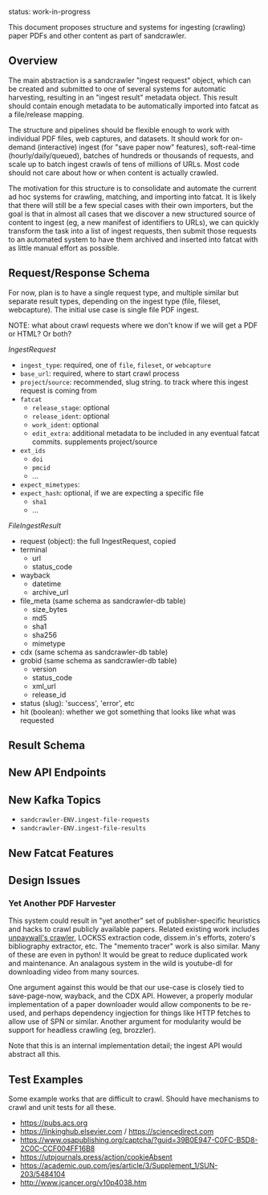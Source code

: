 
status: work-in-progress

This document proposes structure and systems for ingesting (crawling) paper
PDFs and other content as part of sandcrawler.

## Overview

The main abstraction is a sandcrawler "ingest request" object, which can be
created and submitted to one of several systems for automatic harvesting,
resulting in an "ingest result" metadata object. This result should contain
enough metadata to be automatically imported into fatcat as a file/release
mapping.

The structure and pipelines should be flexible enough to work with individual
PDF files, web captures, and datasets. It should work for on-demand
(interactive) ingest (for "save paper now" features), soft-real-time
(hourly/daily/queued), batches of hundreds or thousands of requests, and scale
up to batch ingest crawls of tens of millions of URLs. Most code should not
care about how or when content is actually crawled.

The motivation for this structure is to consolidate and automate the current ad
hoc systems for crawling, matching, and importing into fatcat. It is likely
that there will still be a few special cases with their own importers, but the
goal is that in almost all cases that we discover a new structured source of
content to ingest (eg, a new manifest of identifiers to URLs), we can quickly
transform the task into a list of ingest requests, then submit those requests
to an automated system to have them archived and inserted into fatcat with as
little manual effort as possible.

## Request/Response Schema

For now, plan is to have a single request type, and multiple similar but
separate result types, depending on the ingest type (file, fileset,
webcapture). The initial use case is single file PDF ingest.

NOTE: what about crawl requests where we don't know if we will get a PDF or
HTML? Or both?

*IngestRequest*
  - `ingest_type`: required, one of `file`, `fileset`, or `webcapture`
  - `base_url`: required, where to start crawl process
  - `project`/`source`: recommended, slug string. to track where this ingest
    request is coming from
  - `fatcat`
    - `release_stage`: optional
    - `release_ident`: optional
    - `work_ident`: optional
    - `edit_extra`: additional metadata to be included in any eventual fatcat
      commits. supplements project/source
  - `ext_ids`
    - `doi`
    - `pmcid`
    - ...
  - `expect_mimetypes`: 
  - `expect_hash`: optional, if we are expecting a specific file
    - `sha1`
    - ...

*FileIngestResult*
  - request (object): the full IngestRequest, copied
  - terminal
    - url
    - status_code
  - wayback
    - datetime
    - archive_url
  - file_meta (same schema as sandcrawler-db table)
    - size_bytes
    - md5
    - sha1
    - sha256
    - mimetype
  - cdx (same schema as sandcrawler-db table)
  - grobid (same schema as sandcrawler-db table)
    - version
    - status_code
    - xml_url
    - release_id
  - status (slug): 'success', 'error', etc
  - hit (boolean): whether we got something that looks like what was requested

## Result Schema

## New API Endpoints

## New Kafka Topics

- `sandcrawler-ENV.ingest-file-requests`
- `sandcrawler-ENV.ingest-file-results`

## New Fatcat Features

## Design Issues

### Yet Another PDF Harvester

This system could result in "yet another" set of publisher-specific heuristics
and hacks to crawl publicly available papers. Related existing work includes
[unpaywall's crawler][unpaywall_crawl], LOCKSS extraction code, dissem.in's
efforts, zotero's bibliography extractor, etc. The "memento tracer" work is
also similar. Many of these are even in python! It would be great to reduce
duplicated work and maintenance. An analagous system in the wild is youtube-dl
for downloading video from many sources.

[unpaywall_crawl]: https://github.com/ourresearch/oadoi/blob/master/webpage.py
[memento_tracer]: http://tracer.mementoweb.org/

One argument against this would be that our use-case is closely tied to
save-page-now, wayback, and the CDX API. However, a properly modular
implementation of a paper downloader would allow components to be re-used, and
perhaps dependency ingjection for things like HTTP fetches to allow use of SPN
or similar. Another argument for modularity would be support for headless
crawling (eg, brozzler).

Note that this is an internal implementation detail; the ingest API would
abstract all this.

## Test Examples

Some example works that are difficult to crawl. Should have mechanisms to crawl
and unit tests for all these.

- <https://pubs.acs.org>
- <https://linkinghub.elsevier.com> / <https://sciencedirect.com>
- <https://www.osapublishing.org/captcha/?guid=39B0E947-C0FC-B5D8-2C0C-CCF004FF16B8>
- <https://utpjournals.press/action/cookieAbsent>
- <https://academic.oup.com/jes/article/3/Supplement_1/SUN-203/5484104>
- <http://www.jcancer.org/v10p4038.htm>
